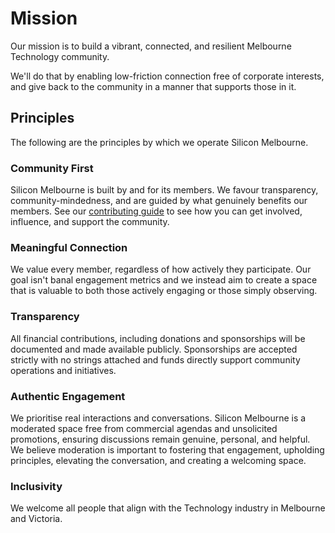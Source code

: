 # Mission

Our mission is to build a vibrant, connected, and resilient Melbourne Technology community.

We'll do that by enabling low-friction connection free of corporate interests, and give back to the community in a manner that supports those in it.

## Principles

The following are the principles by which we operate Silicon Melbourne.

### Community First

Silicon Melbourne is built by and for its members. We favour transparency, community-mindedness, and are guided by what genuinely benefits our members. See our [contributing guide](./contributing/01-getting-started.md) to see how you can get involved, influence, and support the community.

### Meaningful Connection

We value every member, regardless of how actively they participate. Our goal isn't banal engagement metrics and we instead aim to create a space that is valuable to both those actively engaging or those simply observing.

### Transparency

All financial contributions, including donations and sponsorships will be documented and made available publicly. Sponsorships are accepted strictly with no strings attached and funds directly support community operations and initiatives.

### Authentic Engagement

We prioritise real interactions and conversations. Silicon Melbourne is a moderated space free from commercial agendas and unsolicited promotions, ensuring discussions remain genuine, personal, and helpful. We believe moderation is important to fostering that engagement, upholding principles, elevating the conversation, and creating a welcoming space.

### Inclusivity

We welcome all people that align with the Technology industry in Melbourne and Victoria.
